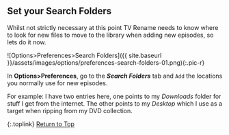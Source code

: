 <!-- START 2 SET SEARCH FOLDERS -------------- -->
## Set your Search Folders

Whilst not strictly necessary at this point TV&nbsp;Rename needs to know where to look for new files to move to the library when adding new episodes, so lets do it now.

![Options>Preferences>Search Folders]({{ site.baseurl }}/assets/images/options/preferences-search-folders-01.png){:.pic-r}

In **Options>Preferences**, go to the _**Search Folders**_ tab and `Add` the locations you normally use for new episodes.

For example: I have two entries here, one points to my *Downloads* folder for stuff I get from the internet. The other points to my *Desktop* which I use as a target when ripping from my DVD collection.

{:.toplink}
[Return to Top]()
<!-- END 2 SET SEARCH FOLDERS ---------------- -->
